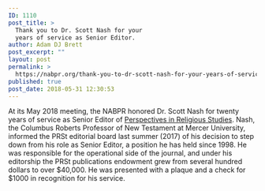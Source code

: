 ```yaml
---
ID: 1110
post_title: >
  Thank you to Dr. Scott Nash for your
  years of service as Senior Editor.
author: Adam DJ Brett
post_excerpt: ""
layout: post
permalink: >
  https://nabpr.org/thank-you-to-dr-scott-nash-for-your-years-of-service-as-senior-editor/
published: true
post_date: 2018-05-31 12:30:53
---
```

At its May 2018 meeting, the NABPR honored Dr. Scott Nash for twenty years of service as Senior Editor of <a href="https://nabpr.org/publications/">Perspectives in Religious Studies</a>. Nash, the Columbus Roberts Professor of New Testament at Mercer University, informed the PRSt editorial board last summer (2017) of his decision to step down from his role as Senior Editor, a position he has held since 1998. He was responsible for the operational side of the journal, and under his editorship the PRSt publications endowment grew from several hundred dollars to over $40,000. He was presented with a plaque and a check for $1000 in recognition for his service.

&nbsp;